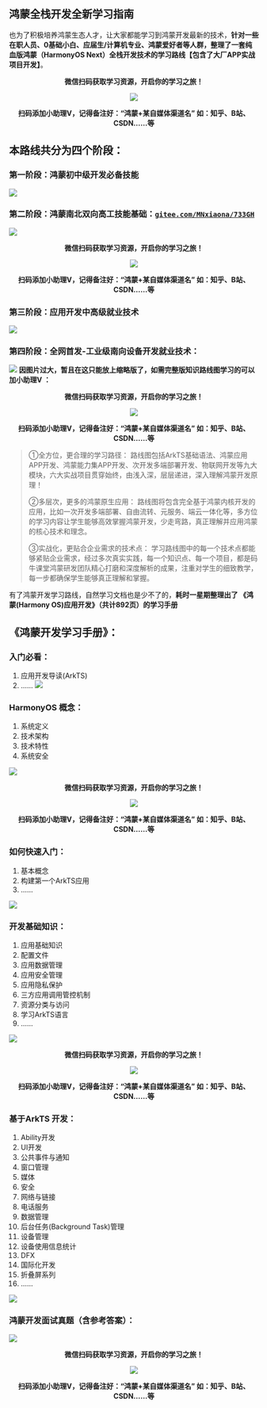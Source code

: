 ## 鸿蒙全栈开发全新学习指南
也为了积极培养鸿蒙生态人才，让大家都能学习到鸿蒙开发最新的技术，**针对一些在职人员、0基础小白、应届生/计算机专业、鸿蒙爱好者等人群，整理了一套纯血版鸿蒙（HarmonyOS Next）全栈开发技术的学习路线【包含了大厂APP实战项目开发】**。

<div align=center>

**微信扫码获取学习资源，开启你的学习之旅！**

![](https://github.com/733gh/xiongfan/assets/68420976/f33b589c-1bce-4bee-b019-c9aa09e80e03)

**扫码添加小助理V，记得备注好：“鸿蒙+某自媒体渠道名”  如：知乎、B站、CSDN……等**

</div>

## 本路线共分为四个阶段：
### 第一阶段：鸿蒙初中级开发必备技能

![](https://img-blog.csdnimg.cn/direct/7eb5036add9f4f728f1e6135755ce0e7.png#pic_center)

### 第二阶段：鸿蒙南北双向高工技能基础：[`gitee.com/MNxiaona/733GH`](https://gitee.com/MNxiaona/733GH)

![](https://img-blog.csdnimg.cn/direct/372f9160d1974ee69179ad08986586ff.png#pic_center)

<div align=center>

**微信扫码获取学习资源，开启你的学习之旅！**

![](https://github.com/733gh/xiongfan/assets/68420976/f33b589c-1bce-4bee-b019-c9aa09e80e03)

**扫码添加小助理V，记得备注好：“鸿蒙+某自媒体渠道名”  如：知乎、B站、CSDN……等**

</div>

### 第三阶段：应用开发中高级就业技术

![](https://img-blog.csdnimg.cn/direct/852f46d88cda4857969ec66e25c097b7.png#pic_center)

### 第四阶段：全网首发-工业级南向设备开发就业技术：

![](https://img-blog.csdnimg.cn/direct/e79bd72095f548db8da2e59070fa28bb.png#pic_center)
**因图片过大，暂且在这只能放上缩略版了，如需完整版知识路线图学习的可以加小助理V ：**

<div align=center>

**微信扫码获取学习资源，开启你的学习之旅！**

![](https://github.com/733gh/xiongfan/assets/68420976/f33b589c-1bce-4bee-b019-c9aa09e80e03)

**扫码添加小助理V，记得备注好：“鸿蒙+某自媒体渠道名”  如：知乎、B站、CSDN……等**

</div>

> ①全方位，更合理的学习路径：
>路线图包括ArkTS基础语法、鸿蒙应用APP开发、鸿蒙能力集APP开发、次开发多端部署开发、物联网开发等九大模块，六大实战项目贯穿始终，由浅入深，层层递进，深入理解鸿蒙开发原理！
>
>②多层次，更多的鸿蒙原生应用：
>路线图将包含完全基于鸿蒙内核开发的应用，比如一次开发多端部署、自由流转、元服务、端云一体化等，多方位的学习内容让学生能够高效掌握鸿蒙开发，少走弯路，真正理解并应用鸿蒙的核心技术和理念。
>
>③实战化，更贴合企业需求的技术点：
>学习路线图中的每一个技术点都能够紧贴企业需求，经过多次真实实践，每一个知识点、每一个项目，都是码牛课堂鸿蒙研发团队精心打磨和深度解析的成果，注重对学生的细致教学，每一步都确保学生能够真正理解和掌握。

有了鸿蒙开发学习路线，自然学习文档也是少不了的，**耗时一星期整理出了 《鸿蒙(Harmony OS)应用开发》（共计892页）的学习手册**

## 《鸿蒙开发学习手册》： 
### 入门必看： 
1. 应用开发导读(ArkTS)
2. ……
![](https://github.com/733gh/xiongfan/assets/68420976/496313a5-1e97-4e70-a1a3-e75360885dae)

### HarmonyOS 概念： 
1. 系统定义
2. 技术架构
3. 技术特性
4. 系统安全

![](https://github.com/733gh/xiongfan/assets/68420976/afe17834-5318-47f6-94be-9d374906de53)

<div align=center>

**微信扫码获取学习资源，开启你的学习之旅！**

![](https://github.com/733gh/xiongfan/assets/68420976/f33b589c-1bce-4bee-b019-c9aa09e80e03)

**扫码添加小助理V，记得备注好：“鸿蒙+某自媒体渠道名”  如：知乎、B站、CSDN……等**

</div>

### 如何快速入门： 

1. 基本概念
2. 构建第一个ArkTS应用
3. ……

![](https://github.com/733gh/xiongfan/assets/68420976/5d839581-2eef-46c3-85a4-e06f930e10e5)

### 开发基础知识： 

1. 应用基础知识
2. 配置文件
3. 应用数据管理
4. 应用安全管理
5. 应用隐私保护
6. 三方应用调用管控机制
7. 资源分类与访问
8. 学习ArkTS语言
9. ……

![](https://github.com/733gh/xiongfan/assets/68420976/0878a752-d614-47c1-8bef-9e8eca11a47d)

<div align=center>

**微信扫码获取学习资源，开启你的学习之旅！**

![](https://github.com/733gh/xiongfan/assets/68420976/f33b589c-1bce-4bee-b019-c9aa09e80e03)

**扫码添加小助理V，记得备注好：“鸿蒙+某自媒体渠道名”  如：知乎、B站、CSDN……等**

</div>

### 基于ArkTS 开发： 

1. Ability开发
2. UI开发
3. 公共事件与通知
4. 窗口管理
5. 媒体
6. 安全
7. 网络与链接
8. 电话服务
9. 数据管理
10. 后台任务(Background Task)管理
11. 设备管理
12. 设备使用信息统计
13. DFX
14. 国际化开发
15. 折叠屏系列
16. ……

![](https://github.com/733gh/xiongfan/assets/68420976/e8c8032e-11b0-4937-9190-d2784677b838)

### 鸿蒙开发面试真题（含参考答案）：

![](https://github.com/733gh/xiongfan/assets/68420976/9e12aa9c-05db-4b92-bfa5-f24bfb636ed3)

<div align=center>

**微信扫码获取学习资源，开启你的学习之旅！**

![](https://github.com/733gh/xiongfan/assets/68420976/f33b589c-1bce-4bee-b019-c9aa09e80e03)

**扫码添加小助理V，记得备注好：“鸿蒙+某自媒体渠道名”  如：知乎、B站、CSDN……等**

</div>
